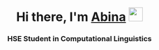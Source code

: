 <h1 align="center">Hi there, I'm <a href="https://daniilshat.ru/" target="_blank">Abina</a> 
<img src="https://github.com/blackcater/blackcater/raw/main/images/Hi.gif" height="32"/></h1>
<h3 align="center">HSE Student in Computational Linguistics</h3>
